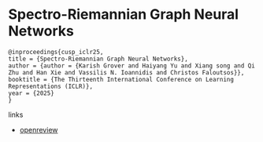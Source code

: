 # Spectro-Riemannian Graph Neural Networks

```
@inproceedings{cusp_iclr25,
title = {Spectro-Riemannian Graph Neural Networks},
author = {author = {Karish Grover and Haiyang Yu and Xiang song and Qi Zhu and Han Xie and Vassilis N. Ioannidis and Christos Faloutsos}},
booktitle = {The Thirteenth International Conference on Learning Representations (ICLR)},
year = {2025}
}
```

links
- [openreview](https://openreview.net/forum?id=2MLvV7fvAz)
